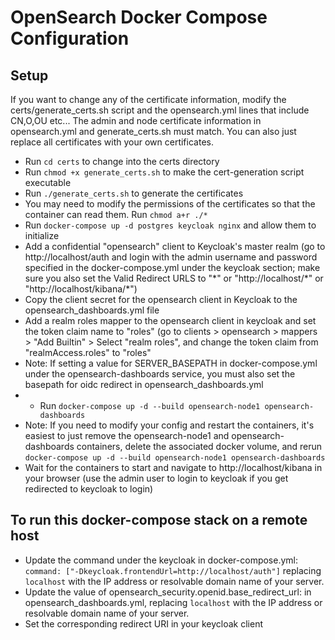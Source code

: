 # OpenSearch Docker Compose Configuration

## Setup

If you want to change any of the certificate information, modify the certs/generate_certs.sh script and the opensearch.yml lines that include CN,O,OU etc...  The admin and node certificate information in opensearch.yml and generate_certs.sh must match.
You can also just replace all certificates with your own certificates.
* Run `cd certs` to change into the certs directory
* Run `chmod +x generate_certs.sh` to make the cert-generation script executable
* Run `./generate_certs.sh` to generate the certificates
* You may need to modify the permissions of the certificates so that the container can read them.  Run `chmod a+r ./*`
* Run `docker-compose up -d postgres keycloak nginx` and allow them to initialize
* Add a confidential "opensearch" client to Keycloak's master realm (go to http://localhost/auth and login with the admin username and password specified in the docker-compose.yml under the keycloak section; make sure you also set the Valid Redirect URLS to "\*" or "http://localhost/\*" or "http://localhost/kibana/\*")
* Copy the client secret for the opensearch client in Keycloak to the opensearch_dashboards.yml file
* Add a realm roles mapper to the opensearch client in keycloak and set the token claim name to "roles" (go to clients > opensearch > mappers > "Add Builtin" > Select "realm roles", and change the token claim from "realmAccess.roles" to "roles"
* Note: If setting a value for SERVER_BASEPATH in docker-compose.yml under the opensearch-dashboards service, you must also set the basepath for oidc redirect in opensearch_dashboards.yml
* * Run `docker-compose up -d --build opensearch-node1 opensearch-dashboards`
* Note: If you need to modify your config and restart the containers, it's easiest to just remove the opensearch-node1 and opensearch-dashboards containers, delete the associated docker volume, and rerun `docker-compose up -d --build opensearch-node1 opensearch-dashboards`
* Wait for the containers to start and navigate to http://localhost/kibana in your browser (use the admin user to login to keycloak if you get redirected to keycloak to login)

## To run this docker-compose stack on a remote host
* Update the command under the keycloak in docker-compose.yml: `command: ["-Dkeycloak.frontendUrl=http://localhost/auth"]` replacing `localhost` with the IP address or resolvable domain name of your server.
* Update the value of opensearch_security.openid.base_redirect_url: in opensearch_dashboards.yml, replacing `localhost` with the IP address or resolvable domain name of your server.
* Set the corresponding redirect URI in your keycloak client
